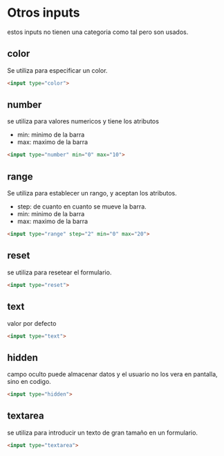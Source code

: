 # Otros inputs

estos inputs no tienen una categoria como tal pero son usados.

## color

Se utiliza para especificar un color.
```HTML
<input type="color">
```
## number
se utiliza para valores numericos y tiene los atributos 

+ min: minimo de la barra
+ max: maximo de la barra
```HTML
<input type="number" min="0" max="10">
```
## range

Se utiliza para establecer un rango, y aceptan los atributos.

+ step: de cuanto en cuanto se mueve la barra.
+ min: minimo de la barra
+ max: maximo de la barra
```HTML
<input type="range" step="2" min="0" max="20">
```

## reset

se utiliza para resetear el formulario.

```HTML
<input type="reset">
```

## text 

valor por defecto

```HTML
<input type="text">
```

## hidden

campo oculto puede almacenar datos y el usuario no los vera en pantalla, sino en codigo.

```HTML
<input type="hidden">
```

## textarea

se utiliza para introducir un texto de gran tamaño en un formulario.

```HTML
<input type="textarea">
```